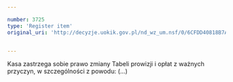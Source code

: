 ```yaml
---

number: 3725
type: 'Register item'
original_uri: 'http://decyzje.uokik.gov.pl/nd_wz_um.nsf/0/6CFDD40818B7A71FC1257A790037FD78?OpenDocument'


---
```


Kasa zastrzega sobie prawo zmiany Tabeli prowizji i opłat z ważnych przyczyn, w szczególności z powodu: (...)
